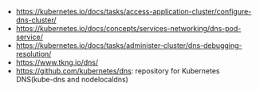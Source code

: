 - https://kubernetes.io/docs/tasks/access-application-cluster/configure-dns-cluster/
- https://kubernetes.io/docs/concepts/services-networking/dns-pod-service/
- https://kubernetes.io/docs/tasks/administer-cluster/dns-debugging-resolution/
- https://www.tkng.io/dns/
- https://github.com/kubernetes/dns: repository for Kubernetes DNS(kube-dns and nodelocaldns)
